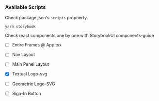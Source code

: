 ### Available Scripts 
Check package.json's `scripts` propoerty.

`yarn storybook` 

Check react components one by one with StorybookUI components-guide
- [ ] Entire Frames @ App.tsx
- [ ] Nav Layout
- [ ] Main Panel Layout
- [x] Textual Logo-svg
- [ ] Geometric Logo-SVG
- [ ] Sign-In Button

